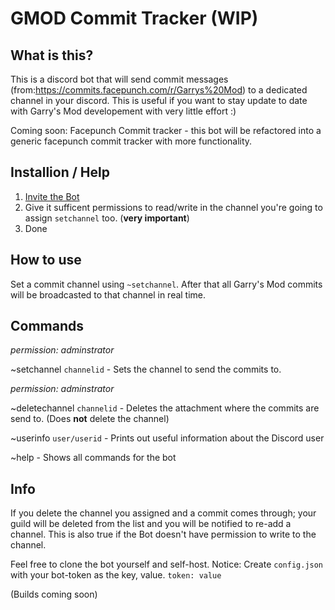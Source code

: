 #  GMOD Commit Tracker (WIP)

## What is this?
This is a discord bot that will send commit messages (from:https://commits.facepunch.com/r/Garrys%20Mod) to a dedicated channel in your discord. This is useful if you want to stay update to date with Garry's Mod developement with very little effort :)

Coming soon: Facepunch Commit tracker - this bot will be refactored into a generic facepunch commit tracker with more functionality. 

## Installion / Help
1. [Invite the Bot](https://discord.com/oauth2/authorize?client_id=781711730220597278&scope=bot)
2. Give it sufficent permissions to read/write in the channel you're going to assign `setchannel` too. (**very important**)
3. Done

## How to use
Set a commit channel using `~setchannel`. After that all Garry's Mod commits will be broadcasted to that channel in real time.

## Commands
*permission: adminstrator*

~setchannel `channelid` - Sets the channel to send the commits to. 

*permission: adminstrator*

~deletechannel `channelid` - Deletes the attachment where the commits are send to. (Does **not** delete the channel) 

~userinfo `user/userid` - Prints out useful information about the Discord user

~help - Shows all commands for the bot


## Info
If you delete the channel you assigned and a commit comes through; your guild will be deleted from the list and you will be notified to re-add a channel. This is also true if the Bot doesn't have permission to write to the channel.

Feel free to clone the bot yourself and self-host. Notice: Create ``config.json`` with your bot-token as the key, value. ``token: value``

(Builds coming soon)
